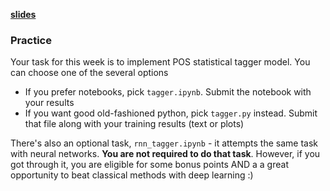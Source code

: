 
__[slides](https://github.com/yandexdataschool/nlp_course/blob/master/resources/slides/nlp18_05_slides.pdf)__



### Practice

Your task for this week is to implement POS statistical tagger model. You can choose one of the several options
* If you prefer notebooks, pick `tagger.ipynb`. Submit the notebook with your results
* If you want good old-fashioned python, pick `tagger.py` instead. Submit that file along with your training results (text or plots)


There's also an optional task, `rnn_tagger.ipynb` - it attempts the same task with neural networks. __You are not required to do that task__. However, if you got through it, you are eligible for some bonus points AND a a great opportunity to beat classical methods with deep learning :)
